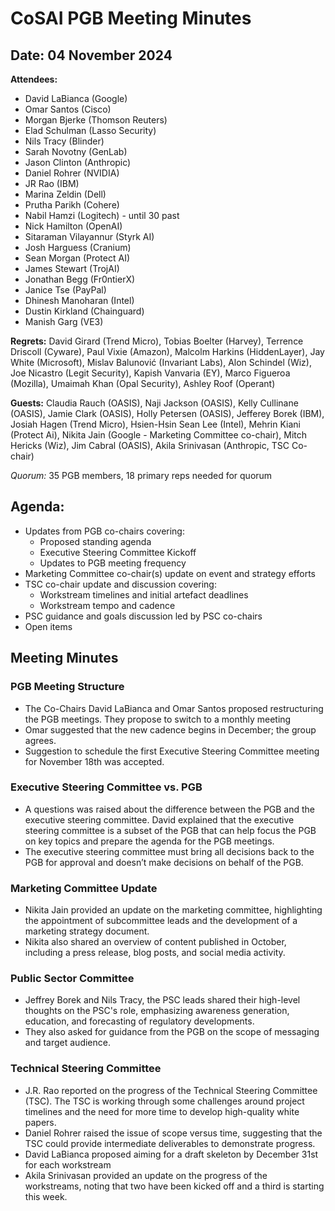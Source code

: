 # CoSAI PGB Meeting Minutes 

## Date: 04 November 2024

**Attendees:** 
* David LaBianca (Google)
* Omar Santos (Cisco)
* Morgan Bjerke (Thomson Reuters)
* Elad Schulman (Lasso Security)
* Nils Tracy (Blinder)
* Sarah Novotny (GenLab)
* Jason Clinton (Anthropic)
* Daniel Rohrer (NVIDIA)
* JR Rao (IBM)
* Marina Zeldin (Dell)
* Prutha Parikh (Cohere)
* Nabil Hamzi (Logitech) - until 30 past
* Nick Hamilton (OpenAI)
* Sitaraman Vilayannur (Styrk AI)
* Josh Harguess (Cranium)
* Sean Morgan (Protect AI)
* James Stewart (TrojAI)
* Jonathan Begg (Fr0ntierX)
* Janice Tse (PayPal)
* Dhinesh Manoharan (Intel)
* Dustin Kirkland (Chainguard)
* Manish Garg (VE3) 

**Regrets:**
David Girard (Trend Micro), Tobias Boelter (Harvey), Terrence Driscoll (Cyware), Paul Vixie (Amazon), Malcolm Harkins (HiddenLayer), Jay White (Microsoft), Mislav Balunović (Invariant Labs), Alon Schindel (Wiz), Joe Nicastro (Legit Security),  Kapish Vanvaria (EY), Marco Figueroa (Mozilla), Umaimah Khan (Opal Security), Ashley Roof (Operant) 

**Guests:**
Claudia Rauch (OASIS), Naji Jackson (OASIS), Kelly Cullinane (OASIS), Jamie Clark (OASIS), Holly Petersen (OASIS), Jefferey Borek (IBM), Josiah Hagen (Trend Micro), Hsien-Hsin Sean Lee (Intel), Mehrin Kiani (Protect Ai), Nikita Jain (Google - Marketing Committee co-chair), Mitch Hericks (Wiz), Jim Cabral (OASIS), Akila Srinivasan (Anthropic, TSC Co-chair)

_Quorum:_ 35 PGB members, 18 primary reps needed for quorum

## Agenda:
* Updates from PGB co-chairs covering:
	* Proposed standing agenda
	* Executive Steering Committee Kickoff
	* Updates to PGB meeting frequency
* Marketing Committee co-chair(s) update on event and strategy efforts
* TSC co-chair update and discussion covering:
	* Workstream timelines and initial artefact deadlines
	* Workstream tempo and cadence
* PSC guidance and goals discussion led by PSC co-chairs 
* Open items 

## Meeting Minutes

### PGB Meeting Structure
* The Co-Chairs David LaBianca and Omar Santos proposed restructuring the PGB meetings. They propose to switch to a monthly meeting 
* Omar suggested that the new cadence begins in December; the group agrees.
* Suggestion to schedule the first Executive Steering Committee meeting for  November 18th was accepted.

### Executive Steering Committee vs. PGB 
* A questions was raised about the difference between the PGB and the executive steering committee. David explained that the executive steering committee is a subset of the PGB that can help focus the PGB on key topics and prepare the agenda for the PGB meetings. 
* The executive steering committee must bring all decisions back to the PGB for approval and doesn’t make decisions on behalf of the PGB.

### Marketing Committee Update
* Nikita Jain provided an update on the marketing committee, highlighting the appointment of subcommittee leads and the development of a marketing strategy document. 
* Nikita also shared an overview of content published in October, including a press release, blog posts, and social media activity.

### Public Sector Committee
* Jeffrey Borek and Nils Tracy, the PSC leads shared their high-level thoughts on the PSC's role, emphasizing awareness generation, education, and forecasting of regulatory developments.
* They also asked for guidance from the PGB on the scope of messaging and target audience.  

### Technical Steering Committee
* J.R. Rao reported on the progress of the Technical Steering Committee (TSC). The TSC is working through some challenges around project timelines and the need for more time to develop high-quality white papers. 
* Daniel Rohrer raised the issue of scope versus time, suggesting that the TSC could provide intermediate deliverables to demonstrate progress. 
* David LaBianca proposed aiming for a draft skeleton by December 31st for each workstream
* Akila Srinivasan provided an update on the progress of the workstreams, noting that two have been kicked off and a third is starting this week.

    
